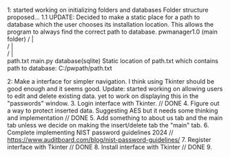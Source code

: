 1: started working on initializing folders and databases Folder structure proposed... 
1.1 UPDATE: Decided to make a static place for a path to database which the user chooses its installation location.
            This allows the program to always find the correct path to database.
                                        pwmanager1.0 (main folder)
                                        /           |             \
                                      /             |               \
                                    /               |                 \
                               path.txt          main.py            database(sqlite)
                              Static location of path.txt which contains path to database: C:/pwpath/path.txt
                              
2: Make a interface for simpler navigation. I think using Tkinter should be good enough and it seems good. Update: started working on allowing users to edit and delete existing data. yet to work on displaying this in the "passwords" window.
3. Login interface with Tkinter. // DONE
4. Figure out a way to protect inserted data. Suggesting AES but it needs some thinking and implementation // DONE
5. Add something to about us tab and the main tab unless we decide on making the insert/delete tab the "main" tab.
6. Complete implementing NIST password guidelines 2024 // https://www.auditboard.com/blog/nist-password-guidelines/
7. Register interface with Tkinter // DONE
8. Install interface with Tkinter // DONE
9. 


